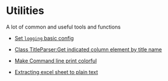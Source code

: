 # Utilities
A lot of common and useful tools and functions

* [Set `logging` basic config](https://github.com/KingCM/Utilities/blob/master/python/set_logging.py)

* [Class TitleParser:Get indicated column element by title name](https://github.com/KingCM/Utilities/blob/master/python/TitleParser.py)

* [Make Command line print colorful](https://github.com/KingCM/Utilities/blob/master/python/command_line_color.py)
* [Extracting excel sheet to plain text](https://github.com/KingCM/Utilities/blob/master/python/excel_to_text.py)
